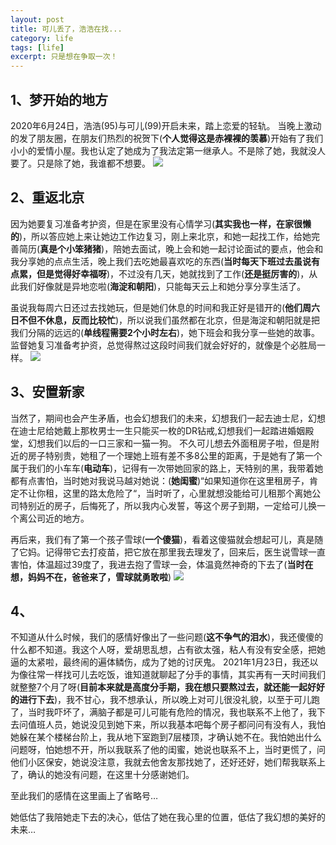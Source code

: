 ```yaml
---
layout: post
title: 可儿丢了，浩浩在找...
category: life
tags: [life]
excerpt: 只是想在争取一次！
---
```


## 1、梦开始的地方

2020年6月24日，浩浩(95)与可儿(99)开启未来，踏上恋爱的轻轨。 当晚上激动的发了朋友圈，在朋友们热烈的祝贺下(**个人觉得这是赤裸裸的羡慕**)开始有了我们小小的爱情小屋。我也认定了她成为了我法定第一继承人。不是除了她，我就没人要了。只是除了她，我谁都不想要。
![](../../../../assets/images/2020/it/aliyun/1.png) 

## 2、重返北京

因为她要复习准备考护资，但是在家里没有心情学习(**其实我也一样，在家很懒的**)，所以答应她上来让她边工作边复习，刚上来北京，和她一起找工作，给她完善简历(**真是个小笨猪猪**)，陪她去面试，晚上会和她一起讨论面试的要点，他会和我分享她的点点生活，晚上我们去吃她最喜欢吃的东西(**当时每天下班过去虽说有点累，但是觉得好幸福呀**)，不过没有几天，她就找到了工作(**还是挺厉害的**)，从此我们好像就是异地恋啦(**海淀和朝阳**)，只能每天云上和她分享分享生活了。

虽说我每周六日还过去找她玩，但是她们休息的时间和我正好是错开的(**他们周六日不但不休息，反而比较忙**)，所以说我们虽然都在北京，但是海淀和朝阳就是把我们分隔的远远的(**单线程需要2个小时左右**)，她下班会和我分享一些她的故事。监督她复习准备考护资，总觉得熬过这段时间我们就会好好的，就像是个必胜局一样。
![](../../../../assets/images/2020/it/aliyun/2.jpg) 

## 3、安置新家

当然了，期间也会产生矛盾，也会幻想我们的未来，幻想我们一起去迪士尼，幻想在迪士尼给她戴上那枚男士一生只能买一枚的DR钻戒,幻想我们一起踏进婚姻殿堂，幻想我们以后的一口三家和一猫一狗。 不久可儿想去外面租房子啦，但是附近的房子特别贵，她租了一个理她上班有差不多8公里的距离，于是她有了第一个属于我们的小车车(**电动车**)，记得有一次带她回家的路上，天特别的黑，我带着她都有点害怕，当时她对我说马越对她说：(**她闺蜜**)“如果知道你在这里租房子，肯定不让你租，这里的路太危险了“，当时听了，心里就想没能给可儿租那个离她公司特别近的房子，后悔死了，所以我内心发誓，等这个房子到期，一定给可儿换一个离公司近的地方。

再后来，我们有了第一个孩子雪球(**一个傻猫**)，看着这傻猫就会想起可儿，真是随了它妈。记得带它去打疫苗，把它放在那里我去理发了，回来后，医生说雪球一直害怕，体温超过39度了，我进去抱了雪球一会，体温竟然神奇的下去了(**当时在想，妈妈不在，爸爸来了，雪球就勇敢啦**) 
![](../../../../assets/images/2020/it/aliyun/4.jpg) 

## 4、

不知道从什么时候，我们的感情好像出了一些问题(**这不争气的泪水**)，我还傻傻的什么都不知道。我这个人呀，爱胡思乱想，占有欲太强，粘人有没有安全感，把她逼的太紧啦，最终闹的遍体鳞伤，成为了她的讨厌鬼。 2021年1月23日，我还以为像往常一样找可儿去吃饭，谁知道就聊起了分手的事情，其实再有一天时间我们就整整7个月了呀(**目前本来就是高度分手期，我在想只要熬过去，就还能一起好好的进行下去**)，我不甘心，我不想承认，所以晚上对可儿很没礼貌，以至于可儿跑了，当时我吓坏了，满脑子都是可儿可能有危险的情况，我也联系不上他了，我下去问值班人员，她说没见到她下来，所以我基本吧每个房子都问问有没有人，我怕她躲在某个楼梯台阶上，我从地下室跑到7层楼顶，才确认她不在。我怕她出什么问题呀，怕她想不开，所以我联系了他的闺蜜，她说也联系不上，当时更慌了，问他们小区保安，她说没注意，我就去他舍友那找她了，还好还好，她们帮我联系上了，确认的她没有问题，在这里十分感谢她们。

至此我们的感情在这里画上了省略号…

她低估了我陪她走下去的决心，低估了她在我心里的位置，低估了我幻想的美好的未来…

